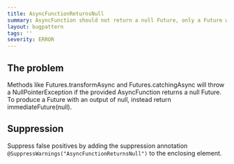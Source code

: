 ```yaml
---
title: AsyncFunctionReturnsNull
summary: AsyncFunction should not return a null Future, only a Future whose result is null.
layout: bugpattern
tags: ''
severity: ERROR
---
```


<!--
*** AUTO-GENERATED, DO NOT MODIFY ***
To make changes, edit the @BugPattern annotation or the explanation in docs/bugpattern.
-->

## The problem
Methods like Futures.transformAsync and Futures.catchingAsync will throw a
NullPointerException if the provided AsyncFunction returns a null Future. To
produce a Future with an output of null, instead return immediateFuture(null).

## Suppression
Suppress false positives by adding the suppression annotation `@SuppressWarnings("AsyncFunctionReturnsNull")` to the enclosing element.
